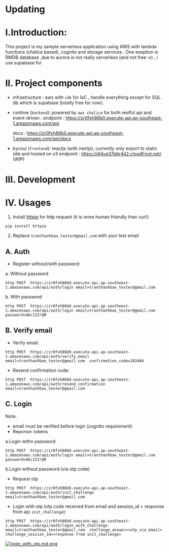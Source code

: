 # Updating

# I.Introduction:
This project is my sample serverless application using AWS with lambda functions (chalice based), cognito and storage services .
One exeption is RMDB database ,due to aurora is not really serverless (and not free :v) , i use supabase for

# II. Project components

- infrastructure : aws with `cdk` for IaC , handle everything except for SQL db which is supabase (totally free for now).

- runtime (`backend`): powered by `aws chalice` for both restful api and event-driven :
  endpoint : https://zr0fxh86b0.execute-api.ap-southeast-1.amazonaws.com/api

  docs : https://zr0fxh86b0.execute-api.ap-southeast-1.amazonaws.com/api/docs

- kycoui (`frontend`): reactjs (with nextjs), currently only export to static site and hosted on s3
  endpoint : https://dl4uq37pbr4d2.cloudfront.net/ (WIP)


# III. Development

# IV. Usages

1. Install [httpie](https://pypi.org/project/httpie/) for http request (it is more human friendly than curl):

`pip install httpie`

2. Replace `tranthanhbao_tester@gmail.com` with your test email
## A. Auth

- Register without/with password:

a. Without password

`http POST  https://zr0fxh86b0.execute-api.ap-southeast-1.amazonaws.com/api/auth/login email=tranthanhbao_tester@gmail.com `

b. With password

`http POST  https://zr0fxh86b0.execute-api.ap-southeast-1.amazonaws.com/api/auth/login email=tranthanhbao_tester@gmail.com password=Abc123!@#`



## B. Verify email

- Verify email:

`http POST  https://zr0fxh86b0.execute-api.ap-southeast-1.amazonaws.com/api/auth/verify_email email=tranthanhbao_tester@gmail.com  confirmation_code=282484`

- Resend confirmation code:

`http POST  https://zr0fxh86b0.execute-api.ap-southeast-1.amazonaws.com/api/auth/resend_confirmation email=tranthanhbao_tester@gmail.com `

## C. Login
Note:
- email must be verified before login (cognito requirement)
- Reponse: tokens

a.Login withn password:

`http POST  https://zr0fxh86b0.execute-api.ap-southeast-1.amazonaws.com/api/auth/login email=tranthanhbao_tester@gmail.com  password=Abc123!@#`

b.Login without password (via otp code)

- Request otp

`http POST  https://zr0fxh86b0.execute-api.ap-southeast-1.amazonaws.com/api/auth/init_challenge email=tranthanhbao_tester@gmail.com `


- Login with otp (otp code received from email and session_id = response from api `init_challenge`):

`http POST  https://zr0fxh86b0.execute-api.ap-southeast-1.amazonaws.com/api/auth/login_with_challenge email=tranthanhbao_tester@gmail.com  challenge_answer=<otp_via_email> challenge_session_id=<response from init_challenge>`


[![login_with_otp.md.png](https://img.upanh.tv/2023/08/01/login_with_otp.md.png)](https://upanh.tv/image/jXVrJF)
